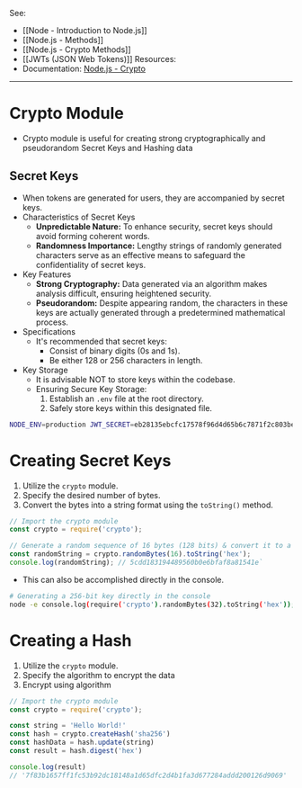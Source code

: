 See: 
* [[Node - Introduction to Node.js]]
* [[Node.js - Methods]]
* [[Node.js - Crypto Methods]]
* [[JWTs (JSON Web Tokens)]]
Resources:
* Documentation: [Node.js - Crypto](https://nodejs.org/api/crypto.html)


---

# Crypto Module
* Crypto module is useful for creating strong cryptographically and pseudorandom Secret Keys and Hashing data

## Secret Keys
* When tokens are generated for users, they are accompanied by secret keys.
* Characteristics of Secret Keys
	* **Unpredictable Nature:** To enhance security, secret keys should avoid forming coherent words.
	* **Randomness Importance:** Lengthy strings of randomly generated characters serve as an effective means to safeguard the confidentiality of secret keys.
* Key Features
	* **Strong Cryptography:** Data generated via an algorithm makes analysis difficult, ensuring heightened security.
	* **Pseudorandom:** Despite appearing random, the characters in these keys are actually generated through a predetermined mathematical process.
* Specifications
	* It's recommended that secret keys:
		* Consist of binary digits (0s and 1s).
		* Be either 128 or 256 characters in length.
* Key Storage
	- It is advisable NOT to store keys within the codebase.
	- Ensuring Secure Key Storage:
	    1. Establish an `.env` file at the root directory.
	    2. Safely store keys within this designated file.
```bash
NODE_ENV=production JWT_SECRET=eb28135ebcfc17578f96d4d65b6c7871f2c803be4180c165061d5c2db621c51b
```


# Creating Secret Keys
1. Utilize the `crypto` module.
2. Specify the desired number of bytes.
3. Convert the bytes into a string format using the `toString()` method.
```JavaScript
// Import the crypto module 
const crypto = require('crypto');  

// Generate a random sequence of 16 bytes (128 bits) & convert it to a string 
const randomString = crypto.randomBytes(16).toString('hex');  
console.log(randomString); // 5cdd183194489560b0e6bfaf8a81541e`
```

- This can also be accomplished directly in the console.
```bash
# Generating a 256-bit key directly in the console 
node -e console.log(require('crypto').randomBytes(32).toString('hex'));
```

# Creating a Hash
1. Utilize the `crypto` module.
2. Specify the algorithm to encrypt the data
3. Encrypt using algorithm
```JavaScript
// Import the crypto module 
const crypto = require('crypto'); 

const string = 'Hello World!'
const hash = crypto.createHash('sha256')
const hashData = hash.update(string)
const result = hash.digest('hex')

console.log(result) 
// '7f83b1657ff1fc53b92dc18148a1d65dfc2d4b1fa3d677284addd200126d9069'
```